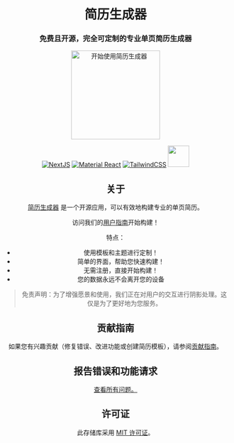 <div align="center">

# 简历生成器

### 免费且开源，完全可定制的专业单页简历生成器

<img src="https://user-images.githubusercontent.com/12962887/201484876-75290af9-ccd6-4f6d-be96-6a8fb4f20c4b.png" alt="开始使用简历生成器" height="200" widdth="330" />

[![NextJS](https://skillicons.dev/icons?i=nextjs)](https://nextjs.org/)
[![Material React](https://skillicons.dev/icons?i=materialui)](https://mui.com/)
[![TailwindCSS](https://skillicons.dev/icons?i=tailwind)](https://tailwindcss.com/)
<a href="https://github.com/pmndrs/zustand"><img src="http://s3.amazonaws.com/pix.iemoji.com/images/emoji/apple/ios-12/256/bear-face.png" alt="" height="48" width="48" /></a>

## 关于

[简历生成器](https://raw.loser.dev) 是一个开源应用，可以有效地构建专业的单页简历。

访问我们的[用户指南](USER_GUIDE.md)开始构建！

特点：

- 使用模板和主题进行定制！
- 简单的界面，帮助您快速构建！
- 无需注册，直接开始构建！
- 您的数据永远不会离开您的设备

> 免责声明：为了增强愿景和使用，我们正在对用户的交互进行阴影处理。这仅是为了更好地为您服务。

## 贡献指南

如果您有兴趣贡献（修复错误、改进功能或创建简历模板），请参阅[贡献指南](./CONTRIBUTING.md)。

## 报告错误和功能请求

[查看所有问题。](https://github.com/wikiq/raw/issues)

## 许可证

此存储库采用 [MIT 许可证](./LICENSE)。
